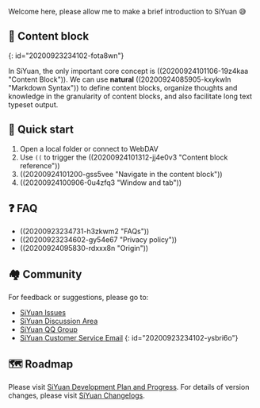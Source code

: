 Welcome here, please allow me to make a brief introduction to SiYuan 😅

## 🧱 Content block
{: id="20200923234102-fota8wn"}

In SiYuan, the only important core concept is ((20200924101106-19z4kaa "Content Block")). We can use **natural** ((20200924085905-kxykwln "Markdown Syntax")) to define content blocks, organize thoughts and knowledge in the granularity of content blocks, and also facilitate long text typeset output.

## 🔮 Quick start

1. Open a local folder or connect to WebDAV
2. Use `((` to trigger the ((20200924101312-jj4e0v3 "Content block reference"))
3. ((20200924101200-gss5vee "Navigate in the content block"))
4. ((20200924100906-0u4zfq3 "Window and tab"))

## ❓ FAQ

* ((20200923234731-h3zkwm2 "FAQs"))
* ((20200923234602-gy54e67 "Privacy policy"))
* ((20200924095830-rdxxx8n "Origin"))

## 🏘️ Community

For feedback or suggestions, please go to:

* [SiYuan Issues](https://github.com/siyuan-note/siyuan/issues)
* [SiYuan Discussion Area](https://ld246.com/tag/siyuan)
* [SiYuan QQ Group](https://jq.qq.com/?_wv=1027&k=brIyNm7y)
* [SiYuan Customer Service Email](mailto:support@b3log.org)
{: id="20200923234102-ysbri6o"}

## 🗺️ Roadmap

Please visit [SiYuan Development Plan and Progress](https://github.com/siyuan-note/siyuan/projects/1). For details of version changes, please visit [SiYuan Changelogs](https://github.com/siyuan-note/siyuan/blob/master/CHANGE_LOGS.md).
